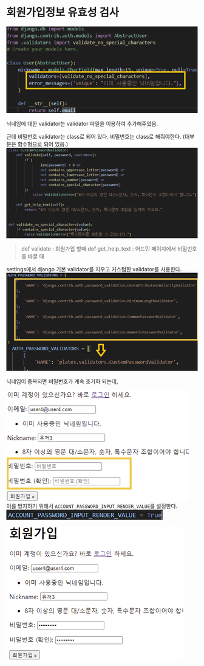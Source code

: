# 회원가입정보 유효성 검사

![1](./uservalidators/%ED%99%94%EB%A9%B4%20%EC%BA%A1%EC%B2%98%202022-11-10%20114957.png)

닉네임에 대한 validator는 validator 파일을 이용하여 추가해주었음. 

근데 비밀번호 validator는 class로 되어 있다. 비밀번호는 class로 해줘야한다. (대부분은 함수형으로 되어 있음.)<br>
![2](./uservalidators/%ED%99%94%EB%A9%B4%20%EC%BA%A1%EC%B2%98%202022-11-10%20115018.png)<br>
> def validate : 회원가입 할때 
> def get_help_text : 어드민 페이지에서 비밀번호를 바꿀 때


settings에서 django 기본 validator를 지우고 커스텀한 validator를 사용한다.<br>
![3](./uservalidators/%ED%99%94%EB%A9%B4%20%EC%BA%A1%EC%B2%98%202022-11-10%20115436.png)<br>

닉네임이 중복되면 비밀번호가 계속 초기화 되는데, 

![4](./uservalidators/%ED%99%94%EB%A9%B4%20%EC%BA%A1%EC%B2%98%202022-11-10%20115447.png)<br>
이를 방지하기 위해서 `ACCOUNT_PASSWORD_INPUT_RENDER_VALUE`를 설정한다.<br>
![5](./uservalidators/%ED%99%94%EB%A9%B4%20%EC%BA%A1%EC%B2%98%202022-11-10%20115455.png)<br>

![6](./uservalidators/%ED%99%94%EB%A9%B4%20%EC%BA%A1%EC%B2%98%202022-11-10%20115504.png)